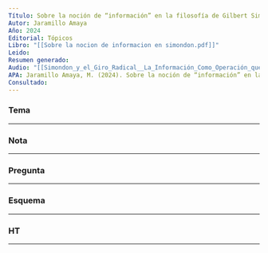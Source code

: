 ```yaml
---
Título: Sobre la noción de “información” en la filosofía de Gilbert Simondon
Autor: Jaramillo Amaya
Año: 2024
Editorial: Tópicos
Libro: "[[Sobre la nocion de informacion en simondon.pdf]]"
Leido:
Resumen generado:
Audio: "[[Simondon_y_el_Giro_Radical__La_Información_Como_Operación_que_D.m4a]]"
APA: Jaramillo Amaya, M. (2024). Sobre la noción de “información” en la filosofía de          Gilbert Simondon. Tópicos. Revista de Filosofía, 68, 69–101.          https://doi.org/10.21555/top.v680.2496
Consultado:
---
```

### Tema


---
### Nota 


---
### Pregunta 

---
### Esquema

---
### HT

---
